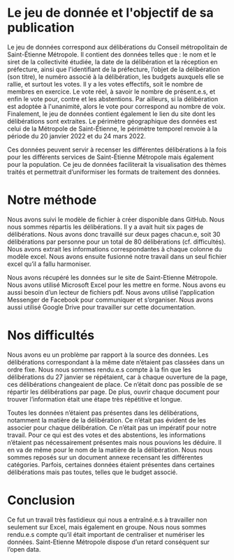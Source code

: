 # Le jeu de donnée et l'objectif de sa publication

Le jeu de données correspond aux délibérations du Conseil métropolitain de Saint-Étienne Métropole. Il contient des données telles que : le nom et le siret de la collectivité étudiée, la date de la délibération et la réception en préfecture, ainsi que l'identifiant de la préfecture, l’objet de la délibération (son titre), le numéro associé à la délibération, les budgets auxquels elle se rallie, et surtout les votes. Il y a les votes effectifs, soit le nombre de membres en exercice. Le vote réel, à savoir le nombre de présent.e.s, et enfin le vote pour, contre et les abstentions. Par ailleurs, si la délibération est adoptée à l'unanimité, alors le vote pour correspond au nombre de voix. Finalement, le jeu de données contient également le lien du site dont les délibérations sont extraites. 
Le périmètre géographique des données est celui de la Métropole de Saint-Étienne, le périmètre temporel renvoie à la période du 20 janvier 2022 et du 24 mars 2022. 

Ces données peuvent servir à recenser les différentes délibérations à la fois pour les différents services de Saint-Étienne Métropole mais également pour la population. Ce jeu de données faciliterait la visualisation des thèmes traités et permettrait d’uniformiser les formats de traitement des données. 


# Notre méthode

Nous avons suivi le modèle de fichier à créer disponible dans GitHub. Nous nous sommes répartis les délibérations. Il y a avait huit six pages de délibérations. Nous avons donc travaillé sur deux pages chacun.e, soit 30 délibérations par personne pour un total de 80 délibérations (cf. difficultés). Nous avons extrait les informations correspondantes à chaque colonne du modèle excel. Nous avons ensuite fusionné notre travail dans un seul fichier excel qu’il a fallu harmoniser. 

Nous avons récupéré les données sur le site de Saint-Etienne Métropole. Nous avons utilisé Microsoft Excel pour les mettre en forme. Nous avons eu aussi besoin d’un lecteur de fichiers pdf. Nous avons utilisé l’application Messenger de Facebook pour communiquer et s’organiser. Nous avons aussi utilisé Google Drive pour travailler sur cette documentation. 

# Nos difficultés

Nous avons eu un problème par rapport à la source des données. Les délibérations correspondant à la même date n’étaient pas classées dans un ordre fixe. Nous nous sommes rendu.e.s compte à la fin que les délibérations du 27 janvier se répétaient, car à chaque ouverture de la page, ces délibérations changeaient de place. Ce n’était donc pas possible de se répartir les délibérations par page. De plus, ouvrir chaque document pour trouver l’information était une étape très répétitive et longue.

Toutes les données n’étaient pas présentes dans les délibérations, notamment la matière de la délibération. Ce n’était pas évident de les associer pour chaque délibération. Ce n’était pas un impératif pour notre travail. Pour ce qui est des votes et des abstentions, les informations n’étaient pas nécessairement présentes mais nous pouvions les déduire. Il en va de même pour le nom de la matière de la délibération. Nous nous sommes reposés sur un document annexe recensant les différentes catégories. Parfois, certaines données étaient présentes dans certaines délibérations mais pas toutes, telles que le budget associé. 

# Conclusion

Ce fut un travail très fastidieux qui nous a entraîné.e.s à travailler non seulement sur Excel, mais également en groupe. Nous nous sommes rendu.e.s compte qu’il était important de centraliser et numériser les données. Saint-Etienne Métropole dispose d’un retard conséquent sur l’open data.
